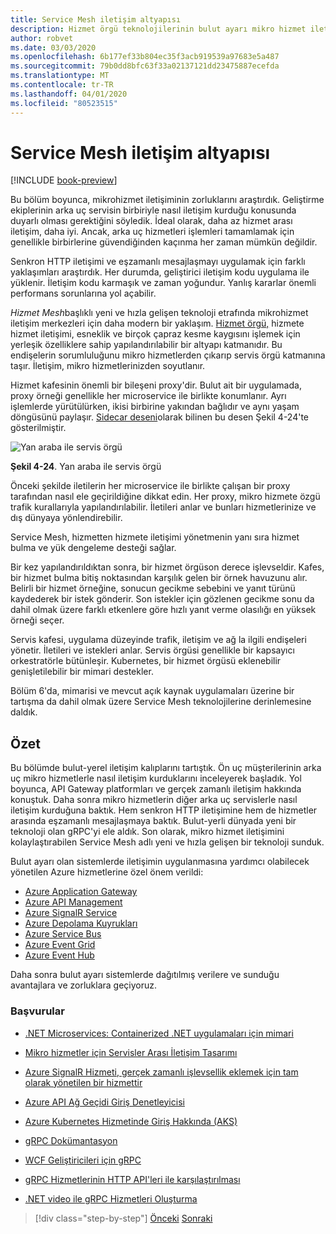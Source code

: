 ```yaml
---
title: Service Mesh iletişim altyapısı
description: Hizmet örgü teknolojilerinin bulut ayarı mikro hizmet iletişimini nasıl kolaylaştırdığını öğrenin
author: robvet
ms.date: 03/03/2020
ms.openlocfilehash: 6b177ef33b804ec35f3acb919539a97683e5a487
ms.sourcegitcommit: 79b0dd8bfc63f33a02137121dd23475887ecefda
ms.translationtype: MT
ms.contentlocale: tr-TR
ms.lasthandoff: 04/01/2020
ms.locfileid: "80523515"
---
```

# <a name="service-mesh-communication-infrastructure"></a>Service Mesh iletişim altyapısı

[!INCLUDE [book-preview](../../../includes/book-preview.md)]

Bu bölüm boyunca, mikrohizmet iletişiminin zorluklarını araştırdık. Geliştirme ekiplerinin arka uç servisin birbiriyle nasıl iletişim kurduğu konusunda duyarlı olması gerektiğini söyledik. İdeal olarak, daha az hizmet arası iletişim, daha iyi. Ancak, arka uç hizmetleri işlemleri tamamlamak için genellikle birbirlerine güvendiğinden kaçınma her zaman mümkün değildir.

Senkron HTTP iletişimi ve eşzamanlı mesajlaşmayı uygulamak için farklı yaklaşımları araştırdık. Her durumda, geliştirici iletişim kodu uygulama ile yüklenir. İletişim kodu karmaşık ve zaman yoğundur. Yanlış kararlar önemli performans sorunlarına yol açabilir.

*Hizmet Mesh*başlıklı yeni ve hızla gelişen teknoloji etrafında mikrohizmet iletişim merkezleri için daha modern bir yaklaşım. [Hizmet örgü,](https://www.nginx.com/blog/what-is-a-service-mesh/) hizmete hizmet iletişimi, esneklik ve birçok çapraz kesme kaygısını işlemek için yerleşik özelliklere sahip yapılandırılabilir bir altyapı katmanıdır. Bu endişelerin sorumluluğunu mikro hizmetlerden çıkarıp servis örgü katmanına taşır. İletişim, mikro hizmetlerinizden soyutlanır.

Hizmet kafesinin önemli bir bileşeni proxy'dir. Bulut ait bir uygulamada, proxy örneği genellikle her microservice ile birlikte konumlanır. Ayrı işlemlerde yürütülürken, ikisi birbirine yakından bağlıdır ve aynı yaşam döngüsünü paylaşır. [Sidecar deseni](https://docs.microsoft.com/azure/architecture/patterns/sidecar)olarak bilinen bu desen Şekil 4-24'te gösterilmiştir.

![Yan araba ile servis örgü](./media/service-mesh-with-side-car.png)

**Şekil 4-24**. Yan araba ile servis örgü

Önceki şekilde iletilerin her microservice ile birlikte çalışan bir proxy tarafından nasıl ele geçirildiğine dikkat edin. Her proxy, mikro hizmete özgü trafik kurallarıyla yapılandırılabilir. İletileri anlar ve bunları hizmetlerinize ve dış dünyaya yönlendirebilir.

Service Mesh, hizmetten hizmete iletişimi yönetmenin yanı sıra hizmet bulma ve yük dengeleme desteği sağlar.

Bir kez yapılandırıldıktan sonra, bir hizmet örgüson derece işlevseldir. Kafes, bir hizmet bulma bitiş noktasından karşılık gelen bir örnek havuzunu alır. Belirli bir hizmet örneğine, sonucun gecikme sebebini ve yanıt türünü kaydederek bir istek gönderir. Son istekler için gözlenen gecikme sonu da dahil olmak üzere farklı etkenlere göre hızlı yanıt verme olasılığı en yüksek örneği seçer.

Servis kafesi, uygulama düzeyinde trafik, iletişim ve ağ la ilgili endişeleri yönetir. İletileri ve istekleri anlar. Servis örgüsi genellikle bir kapsayıcı orkestratörle bütünleşir. Kubernetes, bir hizmet örgüsü eklenebilir genişletilebilir bir mimari destekler.

Bölüm 6'da, mimarisi ve mevcut açık kaynak uygulamaları üzerine bir tartışma da dahil olmak üzere Service Mesh teknolojilerine derinlemesine daldık.

## <a name="summary"></a>Özet

Bu bölümde bulut-yerel iletişim kalıplarını tartıştık. Ön uç müşterilerinin arka uç mikro hizmetlerle nasıl iletişim kurduklarını inceleyerek başladık. Yol boyunca, API Gateway platformları ve gerçek zamanlı iletişim hakkında konuştuk. Daha sonra mikro hizmetlerin diğer arka uç servislerle nasıl iletişim kurduğuna baktık. Hem senkron HTTP iletişimine hem de hizmetler arasında eşzamanlı mesajlaşmaya baktık. Bulut-yerli dünyada yeni bir teknoloji olan gRPC'yi ele aldık. Son olarak, mikro hizmet iletişimini kolaylaştırabilen Service Mesh adlı yeni ve hızla gelişen bir teknoloji sunduk.

Bulut ayarı olan sistemlerde iletişimin uygulanmasına yardımcı olabilecek yönetilen Azure hizmetlerine özel önem verildi:

- [Azure Application Gateway](https://docs.microsoft.com/azure/application-gateway/overview)
- [Azure API Management](https://azure.microsoft.com/services/api-management/)
- [Azure SignalR Service](https://azure.microsoft.com/services/signalr-service/)
- [Azure Depolama Kuyrukları](https://docs.microsoft.com/azure/storage/queues/storage-queues-introduction)
- [Azure Service Bus](https://docs.microsoft.com/azure/service-bus-messaging/service-bus-messaging-overview)
- [Azure Event Grid](https://docs.microsoft.com/azure/event-grid/overview)
- [Azure Event Hub](https://azure.microsoft.com/services/event-hubs/)

Daha sonra bulut ayarı sistemlerde dağıtılmış verilere ve sunduğu avantajlara ve zorluklara geçiyoruz.

### <a name="references"></a>Başvurular

- [.NET Microservices: Containerized .NET uygulamaları için mimari](https://dotnet.microsoft.com/download/thank-you/microservices-architecture-ebook)

- [Mikro hizmetler için Servisler Arası İletişim Tasarımı](https://docs.microsoft.com/azure/architecture/microservices/design/interservice-communication)

- [Azure SignalR Hizmeti, gerçek zamanlı işlevsellik eklemek için tam olarak yönetilen bir hizmettir](https://azure.microsoft.com/blog/azure-signalr-service-a-fully-managed-service-to-add-real-time-functionality/)

- [Azure API Ağ Geçidi Giriş Denetleyicisi](https://azure.github.io/application-gateway-kubernetes-ingress/)

- [Azure Kubernetes Hizmetinde Giriş Hakkında (AKS)](https://vincentlauzon.com/2018/10/10/about-ingress-in-azure-kubernetes-service-aks/)

- [gRPC Dokümantasyon](https://grpc.io/docs/guides/)

- [WCF Geliştiricileri için gRPC](https://docs.microsoft.com/dotnet/architecture/grpc-for-wcf-developers/)

- [gRPC Hizmetlerinin HTTP API'leri ile karşılaştırılması](https://docs.microsoft.com/aspnet/core/grpc/comparison?view=aspnetcore-3.0)

- [.NET video ile gRPC Hizmetleri Oluşturma](https://channel9.msdn.com/Shows/The-Cloud-Native-Show/Building-Microservices-with-gRPC-and-NET)

>[!div class="step-by-step"]
>[Önceki](grpc.md)
>[Sonraki](Database-per-microservice.md)
